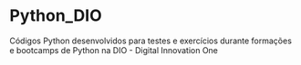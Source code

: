 # Python_DIO
Códigos Python desenvolvidos para testes e exercícios durante formações e bootcamps de Python na DIO - Digital Innovation One

